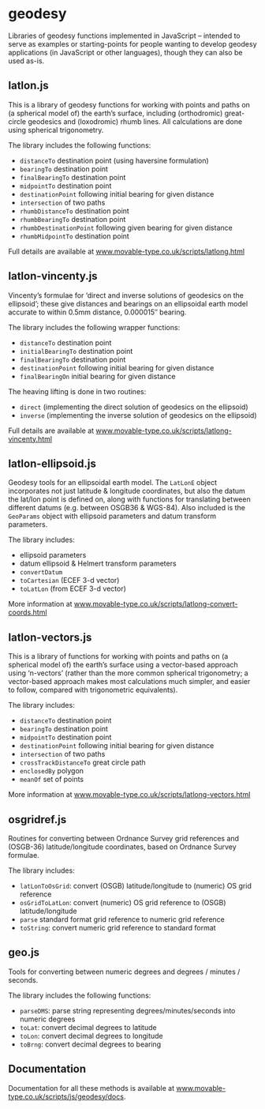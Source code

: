 geodesy
=======

Libraries of geodesy functions implemented in JavaScript – intended to serve as examples or
starting-points for people wanting to develop geodesy applications (in JavaScript or other languages),
though they can also be used as-is.

latlon.js
---------

This is a library of geodesy functions for working with points and paths on (a spherical model of)
the earth’s surface, including (orthodromic) great-circle geodesics and (loxodromic) rhumb lines.
All calculations are done using spherical trigonometry.

The library includes the following functions:

- `distanceTo` destination point (using haversine formulation)
- `bearingTo` destination point
- `finalBearingTo` destination point
- `midpointTo` destination point
- `destinationPoint` following initial bearing for given distance
- `intersection` of two paths
- `rhumbDistanceTo` destination point
- `rhumbBearingTo` destination point
- `rhumbDestinationPoint` following given bearing for given distance
- `rhumbMidpointTo` destination point

Full details are available at www.movable-type.co.uk/scripts/latlong.html

latlon-vincenty.js
------------------

Vincenty’s formulae for ‘direct and inverse solutions of geodesics on the ellipsoid’;
these give distances and bearings on an ellipsoidal earth model accurate to within 0.5mm distance,
0.000015″ bearing.

The library includes the following wrapper functions:

- `distanceTo` destination point
- `initialBearingTo` destination point
- `finalBearingTo` destination point
- `destinationPoint` following initial bearing for given distance
- `finalBearingOn` initial bearing for given distance

The heaving lifting is done in two routines:

- `direct` (implementing the direct solution of geodesics on the ellipsoid)
- `inverse` (implementing the inverse solution of geodesics on the ellipsoid)

Full details are available at www.movable-type.co.uk/scripts/latlong-vincenty.html

latlon-ellipsoid.js
-------------------

Geodesy tools for an ellipsoidal earth model. The `LatLonE` object incorporates not just latitude &
longitude coordinates, but also the datum the lat/lon point is defined on, along with functions for
translating between different datums (e.g. between OSGB36 & WGS-84). Also included is the
`GeoParams` object with ellipsoid parameters and datum transform parameters.

The library includes:

- ellipsoid parameters
- datum ellipsoid & Helmert transform parameters
- `convertDatum`
- `toCartesian` (ECEF 3-d vector)
- `toLatLon` (from ECEF 3-d vector)

More information at www.movable-type.co.uk/scripts/latlong-convert-coords.html

latlon-vectors.js
-----------------

This is a library of functions for working with points and paths on (a spherical model of) the
earth’s surface using a vector-based approach using ‘n-vectors’ (rather than the more common
spherical trigonometry; a vector-based approach makes most calculations much simpler, and easier to
follow, compared with trigonometric equivalents).

The library includes:

- `distanceTo` destination point
- `bearingTo` destination point
- `midpointTo` destination point
- `destinationPoint` following initial bearing for given distance
- `intersection` of two paths
- `crossTrackDistanceTo` great circle path
- `enclosedBy` polygon
- `meanOf` set of points

More information at www.movable-type.co.uk/scripts/latlong-vectors.html

osgridref.js
------------

Routines for converting between Ordnance Survey grid references and (OSGB-36) latitude/longitude
coordinates, based on Ordnance Survey formulae.

The library includes:

- `latLonToOsGrid`: convert (OSGB) latitude/longitude to (numeric) OS grid reference
- `osGridToLatLon`: convert (numeric) OS grid reference to (OSGB) latitude/longitude
- `parse` standard format grid reference to numeric grid reference
- `toString`: convert numeric grid reference to standard format

geo.js
------

Tools for converting between numeric degrees and degrees / minutes / seconds.

The library includes the following functions:

- `parseDMS`: parse string representing degrees/minutes/seconds into numeric degrees
- `toLat`: convert decimal degrees to latitude
- `toLon`: convert decimal degrees to longitude
- `toBrng`: convert decimal degrees to bearing

Documentation
-------------

Documentation for all these methods is available at www.movable-type.co.uk/scripts/js/geodesy/docs.
